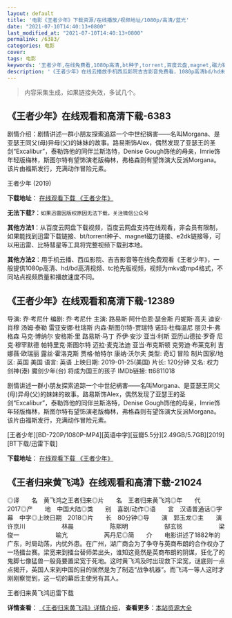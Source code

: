 ```yaml
---
layout: default
title: '电影《王者少年》下载资源/在线播放/视频地址/1080p/高清/蓝光'
date: "2021-07-10T14:40:13+0800"
last_modified_at: "2021-07-10T14:40:13+0800"
permalink: /6383/
categories: 电影
cover:
tags: 电影
keywords: '王者少年,在线免费看,1080p高清,bt种子,torrent,百度云盘,magnet,磁力链,迅雷下载资源'
description: '《王者少年》在线云播放手机西瓜影院吉吉影音免费看，1080p高清bd/hd未删减完整版和tc抢先枪版，mkv/mp4格式，附带bt/torrent种子、magnet/磁力链、百度云盘、网盘资源迅雷下载链接'
---
```


>内容采集生成，如果链接失效，多试几个。


## 《王者少年》在线观看和高清下载-6383

剧情介绍：剧情讲述一群小朋友探索追踪一个中世纪祸害——名叫Morgana、是亚瑟王同父(母)异母(父)的妹妹的故事。路易斯饰Alex，偶然发现了亚瑟王的圣剑“Excalibur”，泰勒饰他的同伴兰斯洛特，Denise Gough饰他的母亲，Imrie饰年轻版梅林，斯图尔特有望饰演老版梅林，弗格森则有望饰演大反派Morgana。该片由福斯发行，充满动作冒险元素。


王者少年 (2019)

**下载地址**： [在线观看下载 《王者少年》](https://www.btbtdy.me/btdy/dy14801.html) 


**无法下载?**：`如果迅雷因版权原因无法下载，关注微信公众号 `

**其他方法1**：从百度云网盘下载视频，百度云网盘支持在线观看，非会员有限制，如果能找到迅雷下载链接、bt/torrent种子、magnet磁力链接、e2dk链接等，可以用迅雷、比特彗星等工具将完整视频下载到本地。

**其他方法2**：用手机云播、西瓜影院、吉吉影音等在线免费观看《王者少年》，一般提供1080p高清、hd/bd高清视频、tc抢先版视频，视频为mkv或mp4格式，不同站点视频质量和播放速度不同。


## 《王者少年》在线观看和高清下载-12389

导演: 乔·考尼什 编剧: 乔·考尼什 主演: 路易斯·阿什伯恩·瑟金斯 丹妮斯·高夫 迪安·肖穆 汤姆·泰勒 雷亚安娜·杜瑞斯 内森·斯图尔特-贾瑞特 诺玛·杜梅温尼 丽贝卡·弗格森 马克·博纳尔 安格斯·里 路易斯·马丁 乔伊·安沙 亚当·利斯 亚历山德拉·罗奇 尼克·穆罕默德 帕特里克·斯图尔特 迈拉·麦克法迪 亚当·布克斯顿 克劳迪·布莱克利 吉娜薇·欧瑞丽 露丝·霍洛克斯 贾格·帕特尔 康纳·沃尔夫 类型: 奇幻 冒险 制片国家/地区: 英国 美国 语言: 英语 上映日期: 2019-01-25(美国) 片长: 120分钟 又名: 权力剑神(港) 魔剑少年(台) 将成为国王的孩子 IMDb链接: tt6811018

剧情讲述一群小朋友探索追踪一个中世纪祸害——名叫Morgana、是亚瑟王同父(母)异母(父)的妹妹的故事。路易斯饰Alex，偶然发现了亚瑟王的圣剑“Excalibur”，泰勒饰他的同伴兰斯洛特，Denise Gough饰他的母亲，Imrie饰年轻版梅林，斯图尔特有望饰演老版梅林，弗格森则有望饰演大反派Morgana。该片由福斯发行，充满动作冒险元素。


[王者少年][BD-720P/1080P-MP4][英语中字][豆瓣5.5分][2.49GB/5.7GB][2019][BT下载/迅雷下载]

**下载地址**： [在线观看下载 《王者少年》](https://www.btdx8.com/torrent/wzsn_2019.html) 


## 《王者归来黄飞鸿》在线观看和高清下载-21024

◎译　　名　黄飞鸿之王者归来◎片　　名　王者归来黄飞鸿◎年　　代　2017◎产　　地　中国大陆◎类　　别　喜剧/动作◎语　　言　汉语普通话◎字　　幕　中字◎上映日期　2018◎片　　长　80分钟◎导　　演　郭玉龙◎主　　演　许京川　　　　　　林晨　　　　　　陈熙明　　　　　　郜玄铭　　　　　　梁俊一　　　　　　喻亢　　　　　　芮丹尼◎简　　介　　电影讲述了1882年的广东，时局动荡，内忧外患。在广州，湖广商会为了争夺与英商布朗的合作权办了一场擂台赛。梁宽来到擂台替师弟出头，谁知这竟然是英商布朗的阴谋，狂化了的鬼脚七像猛兽一般竟要置梁宽于死地。这时黄飞鸿及时出现救下梁宽，谜底则一点点揭开，英国人来到中国的目的居然是为了制造“战争机器”。而飞鸿一等人这时才刚刚察觉到，这一切的幕后主使另有其人。


王者归来黄飞鸿迅雷下载

**详情查看**： [《王者归来黄飞鸿》详情介绍](/movie/21024/)， **查看更多**：[本站资源大全](/movie/t/all/)

